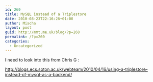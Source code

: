 ```yaml
---
id: 260
title: MySQL instead of a Triplestore
date: 2010-08-23T22:16:26+01:00
author: Mischa
layout: post
guid: http://mmt.me.uk/blog/?p=260
permalink: /?p=260
categories:
  - Uncategorized
---
```

I need to look into this from Chris G :

http://blogs.ecs.soton.ac.uk/webteam/2010/04/16/using-a-triplestore-instead-of-mysql-as-a-backend/